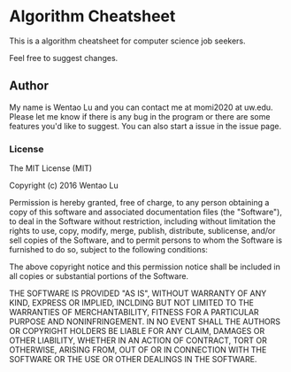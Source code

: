 # Algorithm Cheatsheet

This is a algorithm cheatsheet for computer science job seekers.

Feel free to suggest changes.

## Author
My name is Wentao Lu and you can contact me at momi2020 at uw.edu. Please let me know if there is any bug in the program or there are some features you'd like to suggest. You can also start a issue in the issue page.

### License
The MIT License (MIT)

Copyright (c) 2016 Wentao Lu

Permission is hereby granted, free of charge, to any person obtaining a copy
of this software and associated documentation files (the "Software"), to deal
in the Software without restriction, including without limitation the rights
to use, copy, modify, merge, publish, distribute, sublicense, and/or sell
copies of the Software, and to permit persons to whom the Software is
furnished to do so, subject to the following conditions:

The above copyright notice and this permission notice shall be included in all
copies or substantial portions of the Software.

THE SOFTWARE IS PROVIDED "AS IS", WITHOUT WARRANTY OF ANY KIND, EXPRESS OR
IMPLIED, INCLDING BUT NOT LIMITED TO THE WARRANTIES OF MERCHANTABILITY,
FITNESS FOR A PARTICULAR PURPOSE AND NONINFRINGEMENT. IN NO EVENT SHALL THE
AUTHORS OR COPYRIGHT HOLDERS BE LIABLE FOR ANY CLAIM, DAMAGES OR OTHER
LIABILITY, WHETHER IN AN ACTION OF CONTRACT, TORT OR OTHERWISE, ARISING FROM,
OUT OF OR IN CONNECTION WITH THE SOFTWARE OR THE USE OR OTHER DEALINGS IN THE
SOFTWARE.
